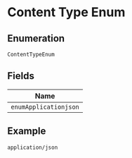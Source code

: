 
# Content Type Enum

## Enumeration

`ContentTypeEnum`

## Fields

| Name |
|  --- |
| `enumApplicationjson` |

## Example

```
application/json
```

